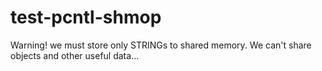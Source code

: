 # test-pcntl-shmop


Warning! we must store only STRINGs to shared memory. We can't share objects and other useful data...
